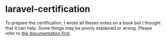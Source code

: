 # laravel-certification
To prepare the certification, I wrote all theses notes on a book but I thought that it can help. 
Some things may be poorly explained or wrong. Please refer to [the documentation first](laravel.com/docs/6.x).

